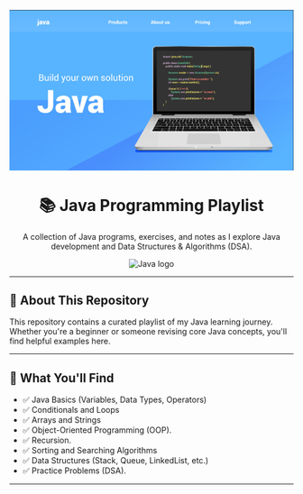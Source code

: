 <p align="center">
  <img src="https://github.com/Code2With-Pratik/Java-Playlist/blob/main/Imges/banner.png" alt="Java Playlist Banned." width="800" />
</p>

<h1 align="center">📚 Java Programming Playlist</h1>
<p align="center">A collection of Java programs, exercises, and notes as I explore Java development and Data Structures & Algorithms (DSA).</p>

<p align="center">
  <img src="https://skillicons.dev/icons?i=java" height="50" alt="Java logo" />
</p>

---

## 📌 About This Repository

This repository contains a curated playlist of my Java learning journey. Whether you're a beginner or someone revising core Java concepts, you'll find helpful examples here.

---

## 🎯 What You'll Find

- ✅ Java Basics (Variables, Data Types, Operators)
- ✅ Conditionals and Loops
- ✅ Arrays and Strings
- ✅ Object-Oriented Programming (OOP).
- ✅ Recursion.
- ✅ Sorting and Searching Algorithms
- ✅ Data Structures (Stack, Queue, LinkedList, etc.)
- ✅ Practice Problems (DSA).

---



